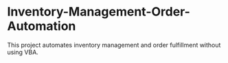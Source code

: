 # Inventory-Management-Order-Automation
This project automates inventory management and order fulfillment without using VBA.
